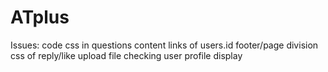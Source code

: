 # ATplus
Issues:
    code css in questions content
    links of users.id
    footer/page division
    css of reply/like
    upload file checking
    user profile display